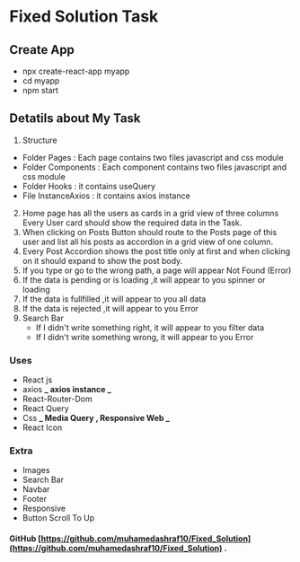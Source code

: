 # Fixed Solution Task

## Create App

- npx create-react-app myapp
- cd myapp
- npm start

## Detatils about My Task

1. Structure
  - Folder Pages : Each page contains two files javascript and css module
  - Folder Components : Each component contains two files javascript and css module
  - Folder Hooks : it contains useQuery
  - File InstanceAxios : it contains axios instance

2. Home page has all the users as cards in a grid view of three columns Every User card should show the required data in the Task.
3. When clicking on Posts Button should route to the Posts page of this user and list all his posts as accordion in a grid view of one column.
4. Every Post Accordion shows the post title only at first and when clicking on it should expand to show the post body.
5. If you type or go to the wrong path, a page will appear Not Found (Error)
6. If the data is pending or is loading ,it will appear to you spinner or loading
7. If the data is fullfilled ,it will appear to you all data
8. If the data is rejected ,it will appear to you Error
9. Search Bar
   - If I didn't write something right, it will appear to you filter data
   - If I didn't write something wrong, it will appear to you Error

### Uses

- React js
- axios **_ axios instance _**
- React-Router-Dom
- React Query
- Css **_ Media Query , Responsive Web _**
- React Icon

### Extra

- Images
- Search Bar
- Navbar
- Footer
- Responsive
- Button Scroll To Up

#### GitHub [https://github.com/muhamedashraf10/Fixed_Solution](https://github.com/muhamedashraf10/Fixed_Solution) .
